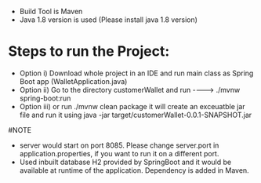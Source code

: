 - Build Tool is Maven
- Java 1.8 version is used (Please install java 1.8 version)

# Steps to run the Project:

- Option i) Download whole project in an IDE and run main class as Spring Boot app (WalletApplication.java)
- Option ii) Go to the directory customerWallet and run ---->  ./mvnw spring-boot:run
- Option iii) or run ./mvnw clean package it will create an exceuatble jar file and run it using java -jar target/customerWallet-0.0.1-SNAPSHOT.jar

#NOTE

- server would start on port 8085. Please change server.port in application.properties, if you want to run it on a different port.
- Used inbuilt database H2 provided by SpringBoot and it would be available at runtime of the application. Dependency is added in Maven.


